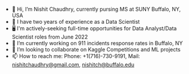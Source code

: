 - 👋 Hi, I’m Nishit Chaudhry, currently pursing MS at SUNY Buffalo, NY, USA
- 👀 I have two years of experience as a Data Scientist
- 🖥 I'm actively-seeking full-time opportunities for Data Analyst/Data Scientist roles from June 2022
- 🌱 I’m currently working on 911 incidents response rates in Buffalo, NY
- 💞️ I’m looking to collaborate on Kaggle Competitions and ML projects
- 📫 How to reach me: Phone: +1(716)-730-9191, Mail: nishitchaudhry@gmail.com, nishitch@buffalo.edu

<!---
nishitchaudhry/nishitchaudhry is a ✨ special ✨ repository because its `README.md` (this file) appears on your GitHub profile.
You can click the Preview link to take a look at your changes.
--->
